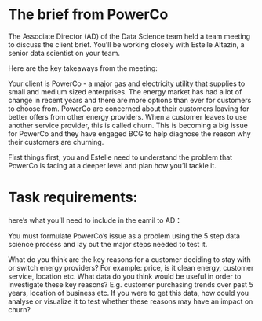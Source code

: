 # The brief from PowerCo
The Associate Director (AD) of the Data Science team held a team meeting to discuss the client brief. You’ll be working closely with Estelle Altazin, a senior data scientist on your team.

Here are the key takeaways from the meeting:

Your client is PowerCo - a major gas and electricity utility that supplies to small and medium sized enterprises.
The energy market has had a lot of change in recent years and there are more options than ever for customers to choose from.
PowerCo are concerned about their customers leaving for better offers from other energy providers. When a customer leaves to use another service provider, this is called churn.
This is becoming a big issue for PowerCo and they have engaged BCG to help diagnose the reason why their customers are churning.

First things first, you and Estelle need to understand the problem that PowerCo is facing at a deeper level and plan how you’ll tackle it. 


# Task requirements:
here’s what you’ll need to include in the eamil to AD：

You must formulate PowerCo’s issue as a problem using the 5 step data science process and lay out the major steps needed to test it.

What do you think are the key reasons for a customer deciding to stay with or switch energy providers? For example: price, is it clean energy, customer service, location etc.
What data do you think would be useful in order to investigate these key reasons? E.g. customer purchasing trends over past 5 years, location of business etc.
If you were to get this data, how could you analyse or visualize it to test whether these reasons may have an impact on churn?
